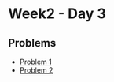 # Week2 - Day 3

## Problems
- [Problem 1](https://leetcode.com/problems/power-of-four/description/?envType=problem-list-v2&envId=bit-manipulation)
- [Problem 2](https://leetcode.com/problems/counting-bits/description/?envType=problem-list-v2&envId=bit-manipulation)
